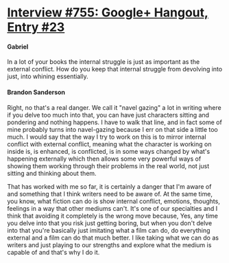 # [Interview #755: Google+ Hangout, Entry #23](https://www.theoryland.com/intvmain.php?i=755#23)

#### Gabriel

In a lot of your books the internal struggle is just as important as the external conflict. How do you keep that internal struggle from devolving into just, into whining essentially.

#### Brandon Sanderson

Right, no that's a real danger. We call it "navel gazing" a lot in writing where if you delve too much into that, you can have just characters sitting and pondering and nothing happens. I have to walk that line, and in fact some of mine probably turns into navel-gazing because I err on that side a little too much. I would say that the way I try to work on this is to mirror internal conflict with external conflict, meaning what the character is working on inside is, is enhanced, is conflicted, is in some ways changed by what's happening externally which then allows some very powerful ways of showing them working through their problems in the real world, not just sitting and thinking about them.

That has worked with me so far, it is certainly a danger that I'm aware of and something that I think writers need to be aware of. At the same time, you know, what fiction can do is show internal conflict, emotions, thoughts, feelings in a way that other mediums can't. It's one of our specialties and I think that avoiding it completely is the wrong move because, Yes, any time you delve into that you risk just getting boring, but when you don't delve into that you're basically just imitating what a film can do, do everything external and a film can do that much better. I like taking what we can do as writers and just playing to our strengths and explore what the medium is capable of and that's why I do it.

